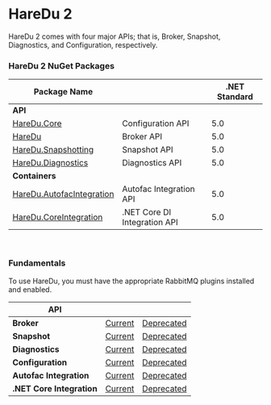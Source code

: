 # HareDu 2

HareDu 2 comes with four major APIs; that is, Broker, Snapshot, Diagnostics, and Configuration, respectively.

### HareDu 2 NuGet Packages

| Package Name |  | .NET Standard |
|---| --- | --- |
| **API** |  |  |
| [HareDu.Core](https://www.nuget.org/packages/HareDu.Core/) | Configuration API | 5.0 |
| [HareDu](https://www.nuget.org/packages/HareDu/) | Broker API | 5.0 |
| [HareDu.Snapshotting](https://www.nuget.org/packages/HareDu.Snapshotting/) | Snapshot API | 5.0 |
| [HareDu.Diagnostics](https://www.nuget.org/packages/HareDu.Diagnostics/) | Diagnostics API | 5.0 |
| **Containers** | | |
| [HareDu.AutofacIntegration](https://www.nuget.org/packages/HareDu.AutofacIntegration/) | Autofac Integration API | 5.0 |
| [HareDu.CoreIntegration](https://www.nuget.org/packages/HareDu.CoreIntegration/) | .NET Core DI Integration API| 5.0 |

<br>

### Fundamentals
To use HareDu, you must have the appropriate RabbitMQ plugins installed and enabled.

| API |  |  |
| --- | --- | --- |
| **Broker** | [Current](https://github.com/ahives/HareDu2/blob/master/docs/broker-api.md) | [Deprecated](https://github.com/ahives/HareDu2/blob/master/docs/deprecated/broker-api.md) |
| **Snapshot** | [Current](https://github.com/ahives/HareDu2/blob/master/docs/snapshot-api.md) | [Deprecated](https://github.com/ahives/HareDu2/blob/master/docs/deprecated/snapshot-api.md) |
| **Diagnostics** | [Current](https://github.com/ahives/HareDu2/blob/master/docs/diagnostics-api.md) | [Deprecated](https://github.com/ahives/HareDu2/blob/master/docs/deprecated/diagnostics-api.md) |
| **Configuration** | [Current](https://github.com/ahives/HareDu2/blob/master/docs/configuration.md) | [Deprecated](https://github.com/ahives/HareDu2/blob/master/docs/deprecated/configuration.md) |
| **Autofac Integration** | [Current](https://github.com/ahives/HareDu2/blob/master/docs/autofac-integration.md) | [Deprecated](https://github.com/ahives/HareDu2/blob/master/docs/deprecated/autofac-integration.md) |
| **.NET Core Integration** | [Current](https://github.com/ahives/HareDu2/blob/master/docs/core-integration.md) | [Deprecated](https://github.com/ahives/HareDu2/blob/master/docs/deprecated/core-integration.md) |
